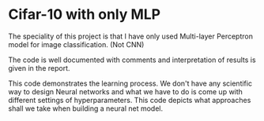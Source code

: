 # Cifar-10 with only MLP

The speciality of this project is that I have only used Multi-layer Perceptron model for image classification. (Not CNN)

The code is well documented with comments and interpretation of results is given in the report.

This code demonstrates the learning process. We don't have any scientific way to design Neural networks and what we have to do is come up with different settings of hyperparameters. This code depicts what approaches shall we take when building a neural net model.
